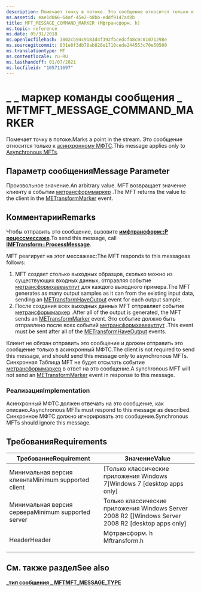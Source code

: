 ```yaml
---
description: Помечает точку в потоке. Это сообщение относится только к асинхронному МФТС.
ms.assetid: eae1d066-64af-45e2-b8bb-eddf9147ad8b
title: MFT_MESSAGE_COMMAND_MARKER (Мфтрансформ. h)
ms.topic: reference
ms.date: 05/31/2018
ms.openlocfilehash: 3802cb94c9183d4f392fbcedcf48c0c01071298e
ms.sourcegitcommit: 831e8f3db78ab820e1710cede244553c70e50500
ms.translationtype: MT
ms.contentlocale: ru-RU
ms.lasthandoff: 01/07/2021
ms.locfileid: "105711697"
---
```

# <a name="mft_message_command_marker"></a><span data-ttu-id="aa694-104">\_ \_ маркер команды сообщения \_ MFT</span><span class="sxs-lookup"><span data-stu-id="aa694-104">MFT\_MESSAGE\_COMMAND\_MARKER</span></span>

<span data-ttu-id="aa694-105">Помечает точку в потоке.</span><span class="sxs-lookup"><span data-stu-id="aa694-105">Marks a point in the stream.</span></span> <span data-ttu-id="aa694-106">Это сообщение относится только к [асинхронному МФТС](asynchronous-mfts.md).</span><span class="sxs-lookup"><span data-stu-id="aa694-106">This message applies only to [Asynchronous MFTs](asynchronous-mfts.md).</span></span>

## <a name="message-parameter"></a><span data-ttu-id="aa694-107">Параметр сообщения</span><span class="sxs-lookup"><span data-stu-id="aa694-107">Message Parameter</span></span>

<span data-ttu-id="aa694-108">Произвольное значение.</span><span class="sxs-lookup"><span data-stu-id="aa694-108">An arbitrary value.</span></span> <span data-ttu-id="aa694-109">MFT возвращает значение клиенту в событии [метрансформмаркер](metransformmarker.md) .</span><span class="sxs-lookup"><span data-stu-id="aa694-109">The MFT returns the value to the client in the [METransformMarker](metransformmarker.md) event.</span></span>

## <a name="remarks"></a><span data-ttu-id="aa694-110">Комментарии</span><span class="sxs-lookup"><span data-stu-id="aa694-110">Remarks</span></span>

<span data-ttu-id="aa694-111">Чтобы отправить это сообщение, вызовите [**имфтрансформ::P роцессмессаже**](/windows/desktop/api/mftransform/nf-mftransform-imftransform-processmessage).</span><span class="sxs-lookup"><span data-stu-id="aa694-111">To send this message, call [**IMFTransform::ProcessMessage**](/windows/desktop/api/mftransform/nf-mftransform-imftransform-processmessage).</span></span>

<span data-ttu-id="aa694-112">MFT реагирует на этот мессажеас:</span><span class="sxs-lookup"><span data-stu-id="aa694-112">The MFT responds to this messageas follows:</span></span>

1.  <span data-ttu-id="aa694-113">MFT создает столько выходных образцов, сколько можно из существующих входных данных, отправляя событие [метрансформхавеаутпут](metransformhaveoutput.md) для каждого выходного примера.</span><span class="sxs-lookup"><span data-stu-id="aa694-113">The MFT generates as many output samples as it can from the existing input data, sending an [METransformHaveOutput](metransformhaveoutput.md) event for each output sample.</span></span>
2.  <span data-ttu-id="aa694-114">После создания всех выходных данных MFT отправляет событие [метрансформмаркер](metransformmarker.md) .</span><span class="sxs-lookup"><span data-stu-id="aa694-114">After all of the output is generated, the MFT sends an [METransformMarker](metransformmarker.md) event.</span></span> <span data-ttu-id="aa694-115">Это событие должно быть отправлено после всех событий [метрансформхавеаутпут](metransformhaveoutput.md) .</span><span class="sxs-lookup"><span data-stu-id="aa694-115">This event must be sent after all of the [METransformHaveOutput](metransformhaveoutput.md) events.</span></span>

<span data-ttu-id="aa694-116">Клиент не обязан отправить это сообщение и должен отправить это сообщение только в асинхронный МФТС.</span><span class="sxs-lookup"><span data-stu-id="aa694-116">The client is not required to send this message, and should send this message only to asynchronous MFTs.</span></span> <span data-ttu-id="aa694-117">Синхронная Таблица MFT не будет отсылать событие [метрансформмаркер](metransformmarker.md) в ответ на это сообщение.</span><span class="sxs-lookup"><span data-stu-id="aa694-117">A synchronous MFT will not send an [METransformMarker](metransformmarker.md) event in response to this message.</span></span>

### <a name="implementation"></a><span data-ttu-id="aa694-118">Реализация</span><span class="sxs-lookup"><span data-stu-id="aa694-118">Implementation</span></span>

<span data-ttu-id="aa694-119">Асинхронный МФТС должен отвечать на это сообщение, как описано.</span><span class="sxs-lookup"><span data-stu-id="aa694-119">Asynchronous MFTs must respond to this message as described.</span></span> <span data-ttu-id="aa694-120">Синхронное МФТС должно игнорировать это сообщение.</span><span class="sxs-lookup"><span data-stu-id="aa694-120">Synchronous MFTs should ignore this message.</span></span>

## <a name="requirements"></a><span data-ttu-id="aa694-121">Требования</span><span class="sxs-lookup"><span data-stu-id="aa694-121">Requirements</span></span>



| <span data-ttu-id="aa694-122">Требование</span><span class="sxs-lookup"><span data-stu-id="aa694-122">Requirement</span></span> | <span data-ttu-id="aa694-123">Значение</span><span class="sxs-lookup"><span data-stu-id="aa694-123">Value</span></span> |
|-------------------------------------|------------------------------------------------------------------------------------------|
| <span data-ttu-id="aa694-124">Минимальная версия клиента</span><span class="sxs-lookup"><span data-stu-id="aa694-124">Minimum supported client</span></span><br/> | <span data-ttu-id="aa694-125">\[Только классические приложения Windows 7\]</span><span class="sxs-lookup"><span data-stu-id="aa694-125">Windows 7 \[desktop apps only\]</span></span><br/>                                               |
| <span data-ttu-id="aa694-126">Минимальная версия сервера</span><span class="sxs-lookup"><span data-stu-id="aa694-126">Minimum supported server</span></span><br/> | <span data-ttu-id="aa694-127">Только классические приложения Windows Server 2008 R2 \[\]</span><span class="sxs-lookup"><span data-stu-id="aa694-127">Windows Server 2008 R2 \[desktop apps only\]</span></span><br/>                                  |
| <span data-ttu-id="aa694-128">Header</span><span class="sxs-lookup"><span data-stu-id="aa694-128">Header</span></span><br/>                   | <dl> <span data-ttu-id="aa694-129"><dt>Мфтрансформ. h</dt></span><span class="sxs-lookup"><span data-stu-id="aa694-129"><dt>Mftransform.h</dt></span></span> </dl> |



## <a name="see-also"></a><span data-ttu-id="aa694-130">См. также раздел</span><span class="sxs-lookup"><span data-stu-id="aa694-130">See also</span></span>

<dl> <dt>

[<span data-ttu-id="aa694-131">**\_тип сообщения \_ MFT**</span><span class="sxs-lookup"><span data-stu-id="aa694-131">**MFT\_MESSAGE\_TYPE**</span></span>](/windows/desktop/api/mftransform/ne-mftransform-mft_message_type)
</dt> </dl>

 

 




